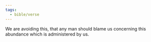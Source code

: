 ```yaml
---
tags:
  - bible/verse
---
```

We are avoiding this, that any man should blame us concerning this abundance which is administered by us.